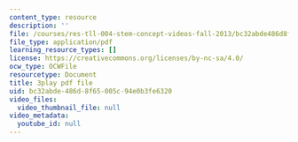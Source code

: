 ```yaml
---
content_type: resource
description: ''
file: /courses/res-tll-004-stem-concept-videos-fall-2013/bc32abde486d8f65005c94e0b3fe6320_X8DlaW83HJc.pdf
file_type: application/pdf
learning_resource_types: []
license: https://creativecommons.org/licenses/by-nc-sa/4.0/
ocw_type: OCWFile
resourcetype: Document
title: 3play pdf file
uid: bc32abde-486d-8f65-005c-94e0b3fe6320
video_files:
  video_thumbnail_file: null
video_metadata:
  youtube_id: null
---
```

